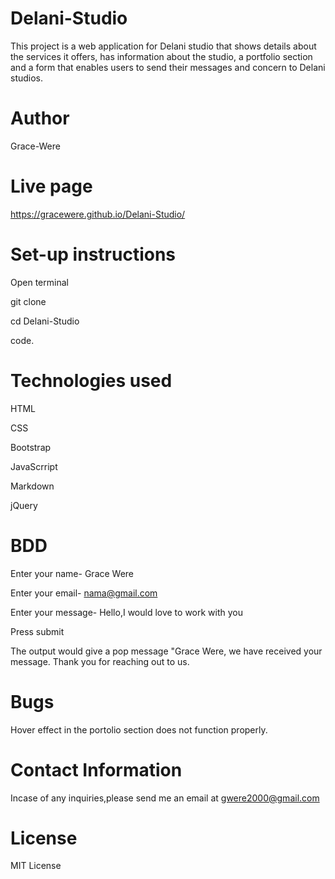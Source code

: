 # Delani-Studio

This project is a web application for Delani studio that shows details about the services it offers, has information about the studio, a portfolio section and a form that enables users to send their messages and concern to Delani studios.

# Author

Grace-Were

# Live page

https://gracewere.github.io/Delani-Studio/

# Set-up instructions

Open terminal

git clone

cd Delani-Studio

code.

# Technologies used

HTML

CSS

Bootstrap

JavaScrript

Markdown

jQuery

# BDD

Enter your name- Grace Were

Enter your email- nama@gmail.com

Enter your message- Hello,I would love to work with you

Press submit

The output would give a pop message "Grace Were, we have received your message. Thank you for reaching out to us.

# Bugs

Hover effect in the portolio section does not function properly.

# Contact Information

Incase of any inquiries,please send me an email at gwere2000@gmail.com

# License

MIT License
